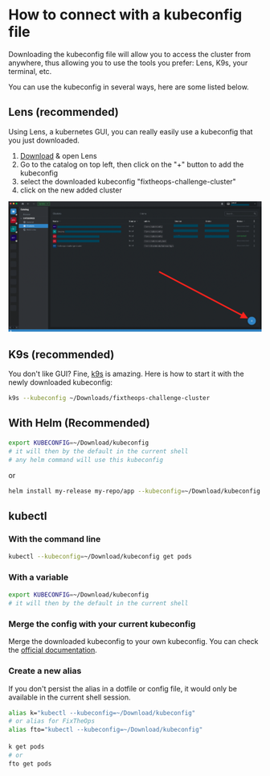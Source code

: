 # How to connect with a kubeconfig file

Downloading the kubeconfig file will allow you to access the cluster from anywhere, thus allowing you to use the tools you prefer: Lens, K9s, your terminal, etc.

You can use the kubeconfig in several ways, here are some listed below.

## Lens (recommended)

Using Lens, a kubernetes GUI, you can really easily use a kubeconfig that you just downloaded.

1. [Download](https://k8slens.dev/) & open Lens
2. Go to the catalog on top left, then click on the "+" button to add the kubeconfig
3. select the downloaded kubeconfig "fixtheops-challenge-cluster"
4. click on the new added cluster

![Adding downloaded Kubeconfig on Lens](../assets/images/adding-kubeconfig-on-lens.png)

## K9s (recommended)

You don't like GUI? Fine, [k9s](https://k9scli.io/) is amazing. Here is how to start it with the newly downloaded kubeconfig:

```sh
k9s --kubeconfig ~/Downloads/fixtheops-challenge-cluster
```

## With Helm (Recommended)

```sh
export KUBECONFIG=~/Download/kubeconfig
# it will then by the default in the current shell
# any helm command will use this kubeconfig
```

or 

```sh
helm install my-release my-repo/app --kubeconfig=~/Download/kubeconfig
```

## kubectl

### With the command line

```sh
kubectl --kubeconfig=~/Download/kubeconfig get pods
```

### With a variable

```sh
export KUBECONFIG=~/Download/kubeconfig
# it will then by the default in the current shell
```

### Merge the config with your current kubeconfig

Merge the downloaded kubeconfig to your own kubeconfig. You can check the [official documentation](https://kubernetes.io/docs/concepts/configuration/organize-cluster-access-kubeconfig/#merging-kubeconfig-files).

### Create a new alias

If you don't persist the alias in a dotfile or config file, it would only be available in the current shell session.

```sh
alias k="kubectl --kubeconfig=~/Download/kubeconfig"
# or alias for FixTheOps
alias fto="kubectl --kubeconfig=~/Download/kubeconfig"

k get pods
# or
fto get pods
```
